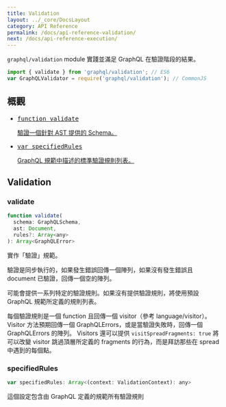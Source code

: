 ```yaml
---
title: Validation
layout: ../_core/DocsLayout
category: API Reference
permalink: /docs/api-reference-validation/
next: /docs/api-reference-execution/
---
```


`graphql/validation` module 實踐並滿足 GraphQL 在驗證階段的結果。
```js
import { validate } from 'graphql/validation'; // ES6
var GraphQLValidator = require('graphql/validation'); // CommonJS
```

## 概觀

<ul class="apiIndex">
  <li>
    <a href="#validate">
      <pre>function validate</pre>
      驗證一個針對 AST 提供的 Schema。
    </a>
  </li>
  <li>
    <a href="#specifiedrules">
      <pre>var specifiedRules</pre>
      GraphQL 規範中描述的標準驗證規則列表。
    </a>
  </li>
</ul>

## Validation

### validate

```js
function validate(
  schema: GraphQLSchema,
  ast: Document,
  rules?: Array<any>
): Array<GraphQLError>
```

實作「驗證」規範。

驗證是同步執行的，如果發生錯誤回傳一個陣列，如果沒有發生錯誤且 document 已驗證，回傳一個空的陣列。

可能會提供一系列特定的驗證規則。如果沒有提供驗證規則，將使用預設 GraphQL 規範所定義的規則列表。

每個驗證規則是一個 function 且回傳一個 visitor（參考 language/visitor）。Visitor 方法預期回傳一個 GraphQLErrors，或是當驗證失敗時，回傳一個 GraphQLErrors 的陣列。
Visitors 還可以提供 `visitSpreadFragments: true` 將可以改變 visitor 跳過頂層所定義的 fragments 的行為，而是拜訪那些在 spread 中遇到的每個點。

### specifiedRules

```js
var specifiedRules: Array<(context: ValidationContext): any>
```

這個設定包含由 GraphQL 定義的規範所有驗證規則
